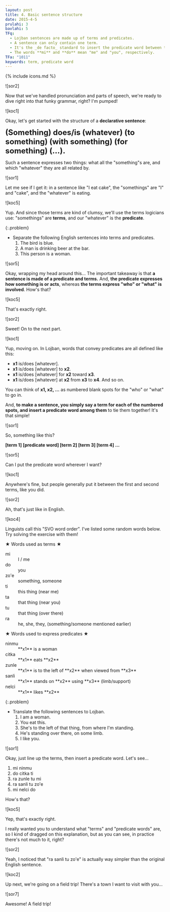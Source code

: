 ```yaml
---
layout: post
title: 4. Basic sentence structure
date: 2015-4-5
prulahi: 3
bavlahi: 5
TFq:
  - Lojban sentences are made up of terms and predicates.
  - A sentence can only contain one term.
  - It's the _de facto_ standard to insert the predicate word between the first and second terms in a Lojban sentence.
  - The words **mi** and **do** mean "me" and "you", respectively.
TFa: "1011"
keywords: term, predicate word
---
```

{% include icons.md %}

![sor2]  
<!-- 発音も品詞もやったことだし、これで心置きなくロジバンの文法に取り掛かれるってもんよ！どんとこい！超常文法！ -->
Now that we've handled pronunciation and parts of speech, we're ready to dive right into that funky grammar, right? I'm pumped!

![koc1]  
<!-- よし、まずは平叙文からやっていこう。平叙文というのは、要は-->
Okay, let's get started with the structure of a **declarative sentence**:

<!-- **<font size="+2">何が (何を) (何に) (何へ) どうする/どうであるか</font>**-->
**<font size="+2">(Something) does/is (whatever) (to something) (with something) (for something) (…).</font>**

<!-- つまり、文というのは、**「何」を表す部分**と、**「どうする」を表す部分**からなるよね。-->
Such a sentence expresses two things: what all the "something"s are, and which "whatever" they are all related by.

![sor1]  
<!-- まあそりゃそうだよね。「私はこれを食べる」なら「私」「これ」が「何」を表す部分で、「食べる」が「どうする」を表す部分だよね。 -->
Let me see if I get it: in a sentence like "I eat cake", the "somethings" are "I" and "cake", and the "whatever" is eating.

![koc5]  
<!-- だね。「「何」を表す部分」とか「「どうする」を表す部分」ってちょっと長いから、論理学の用語を借りてそれぞれ「**項**」、「**述語**」と呼ぶことにしよう。-->
Yup. And since those terms are kind of clumsy, we'll use the terms logicians use: "somethings" are **terms**, and our "whatever" is the **predicate**. 

<!--
{:.problem}
- 次の日本語文を項と述語に分類してみよう
  1. あの鳥が青い。
  1. 男がバーで酒を飲んでいる。
  1. この人は女だ。
-->
{:.problem}
- Separate the following English sentences into terms and predicates.
  1. The bird is blue.
  1. A man is drinking beer at the bar.
  1. This person is a woman.

![sor5]  
<!--ちょっと頭の整理を...。えっと、まず、「**文は述語と項からできている**」。  
それから、「**述語は「どうする」を表す部分のこと**」で「**項は「何」を表す部分のこと**」。どう？合ってる？-->
Okay, wrapping my head around this... The important takeaway is that **a sentence is made of a predicate and terms.**
And, **the predicate expresses how something is or acts**, whereas **the terms express "who" or "what" is involved**. How's that?

![koc5]  
<!--バッチリ-->
That's exactly right.

![sor2]  
<!--よし、じゃあ続きをば。-->
Sweet! On to the next part.

![koc1]  
<!--ほいほい。    
ロジバンで述語になれる語句はすべてこんな感じで定義されてます：-->
Yup, moving on. In Lojban, words that convey predicates are all defined like this:

<!--
- x1 は どうである/どうする
- x1 は x2 を どうする
- x1 は x2 にとって どうである
- x1 は x2 に x3 から x4 で どうする
などなど-->
- **x1** is/does [whatever].
- **x1** is/does [whatever] to **x2**.
- **x1** is/does [whatever] for **x2** toward **x3**.
- **x1** is/does [whatever] at **x2** from **x3** to **x4**.
And so on.

<!--x1とかx2は項の入る場所、つまり「何」に番号を振ったものだと考えて。-->
You can think of **x1, x2, ...** as numbered blank spots for the "who" or "what" to go in.

<!--そして、**番号の順に項を並べて、その間に述語を挟み込めば文が完成します**！ あら簡単！-->
And, **to make a sentence, you simply say a term for each of the numbered spots, and insert a predicate word among them** to tie them together! It's that simple!

![sor1]  
<!--えっと、こういうことかな。-->
So, something like this?

<!--**[項1] [述語] [項2] [項3] [項4] …**-->
**[term 1] [predicate word] [term 2] [term 3] [term 4] …**

![sor5]  
<!--述語はどの間に挟めばいいの？-->
Can I put the predicate word wherever I want?

![koc1]  
<!--**どこでもいい** けど、大抵の人はソラが書いたみたいに **1番目と2番目の項の間に述語を入れてる** ね。-->
Anywhere's fine, but people generally put it between the first and second terms, like you did.

![sor2]  
<!--ふーん。なんか英語っぽいね。-->
Ah, that's just like in English.

![koc4]  
<!--いわゆるSVO言語に似た語順だね。なんか適当に単語を並べとくから、問題を解いてみて。-->
Linguists call this "SVO word order". I've listed some random words below. Try solving the exercise with them!

<!--★項として使える語★-->
★ Words used as terms ★

<dl class="valsi">
<dt>mi</dt>
<dd >I / me</dd>
<dt>do</dt>
<dd >you</dd>
<dt>zo'e</dt>
<dd >something, someone</dd>
<dt>ti</dt>
<dd >this thing (near me)</dd>
<dt>ta</dt>
<dd >that thing (near you)</dd>
<dt>tu</dt>
<dd >that thing (over there)</dd>
<dt>ra</dt>
<dd >he, she, they, (something/someone mentioned earlier)</dd>
</dl>


<!--★述語として使える語★-->
★ Words used to express predicates ★

<dl class="valsi">
<dt>ninmu</dt>
<dd >**x1** is a woman</dd>
<dt>citka</dt>
<dd >**x1** eats **x2**</dd>
<dt>zunle</dt>
<dd >**x1** is to the left of **x2** when viewed from **x3**</dd>
<dt>sanli</dt>
<dd >**x1** stands on **x2** using **x3** (limb/support)</dd>
<dt>nelci</dt>
<dd >**x1** likes **x2**</dd>
</dl>

<!--
{:.problem}
- 次の文をロジバンに訳してみよう。
  1. 私は女だ。
  2. あなたはこれを食べる。
  3. 彼女は私から見てあれの左にいる。
  4. 彼はあそこに（何かしらの脚で）立っている。
  5. 私はあなたが好きだ。
-->
{:.problem}
- Translate the following sentences to Lojban.
  1. I am a woman.
  2. You eat this.
  3. She's to the left of that thing, from where I'm standing.
  4. He's standing over there, on some limb.
  5. I like you.

![sor1]  
<!-- 項を並べて、述語を挟み込むだけだよね。えっと、-->
Okay, just line up the terms, then insert a predicate word. Let's see…

1. mi ninmu
2. do citka ti
3. ra zunle tu mi
4. ra sanli tu zo'e
5. mi nelci do

<!-- かな？-->
How's that?

![koc5]  
<!--そうそう。それで合ってるよ。-->
Yep, that's exactly right.

<!--述語と項の言葉の意味をしっかり理解してほしかったから少し長引いたけど、実際に文を作るとなると大したことしてないでしょ？-->
I really wanted you to understand what "terms" and "predicate words" are, so I kind of dragged on this explanation, but as you can see, in practice there's not much to it, right?

![sor2]  
<!-- うん、下手すると英語よりシンプルかも。「彼女は私から見てあれの左にある」なんて英語で言えるか自信ないや。-->
Yeah, I noticed that "ra sanli tu zo'e" is actually way simpler than the original English sentence.

![koc2]  
<!-- 次は課外授業！ちょっと行きたい町があるんだけど... -->
Up next, we're going on a field trip! There's a town I want to visit with you...

![sor7]  
<!-- おーいいね！おでかけ！ -->
Awesome! A field trip!
